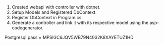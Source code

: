 1. Created webapi with controller with dotnet.
2. Setup Models and Registered DbContext.
3. Register DbContext in Program.cs
4. Generate a controller and link it with its respective model using the asp-codegenerator.

Postgresql pass = MPSIGC6JQV5WB79N4032K8XAYETUZ1HD